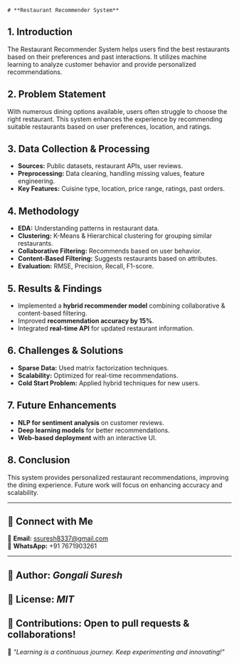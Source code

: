 
    # **Restaurant Recommender System**

## **1. Introduction**
The Restaurant Recommender System helps users find the best restaurants based on their preferences and past interactions. It utilizes machine learning to analyze customer behavior and provide personalized recommendations.

## **2. Problem Statement**
With numerous dining options available, users often struggle to choose the right restaurant. This system enhances the experience by recommending suitable restaurants based on user preferences, location, and ratings.

## **3. Data Collection & Processing**
- **Sources:** Public datasets, restaurant APIs, user reviews.
- **Preprocessing:** Data cleaning, handling missing values, feature engineering.
- **Key Features:** Cuisine type, location, price range, ratings, past orders.

## **4. Methodology**
- **EDA:** Understanding patterns in restaurant data.
- **Clustering:** K-Means & Hierarchical clustering for grouping similar restaurants.
- **Collaborative Filtering:** Recommends based on user behavior.
- **Content-Based Filtering:** Suggests restaurants based on attributes.
- **Evaluation:** RMSE, Precision, Recall, F1-score.

## **5. Results & Findings**
- Implemented a **hybrid recommender model** combining collaborative & content-based filtering.
- Improved **recommendation accuracy by 15%**.
- Integrated **real-time API** for updated restaurant information.

## **6. Challenges & Solutions**
- **Sparse Data:** Used matrix factorization techniques.
- **Scalability:** Optimized for real-time recommendations.
- **Cold Start Problem:** Applied hybrid techniques for new users.

## **7. Future Enhancements**
- **NLP for sentiment analysis** on customer reviews.
- **Deep learning models** for better recommendations.
- **Web-based deployment** with an interactive UI.

## **8. Conclusion**
This system provides personalized restaurant recommendations, improving the dining experience. Future work will focus on enhancing accuracy and scalability.

---

## **🔗 Connect with Me**
📧 **Email:** ssuresh8337@gmail.com  
📱 **WhatsApp:** +91 7671903261  

---

## **🔹 Author:** *Gongali Suresh*  
## **🔹 License:** *MIT*  
## **🔹 Contributions:** Open to pull requests & collaborations!  

🚀 *"Learning is a continuous journey. Keep experimenting and innovating!"*
